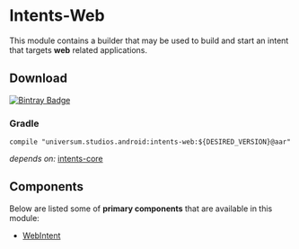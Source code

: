 Intents-Web
===============

This module contains a builder that may be used to build and start an intent that targets **web**
related applications.

## Download ##
[![Bintray Badge](https://api.bintray.com/packages/universum-studios/android/universum.studios.android%3Aintents/images/download.svg)](https://bintray.com/universum-studios/android/universum.studios.android%3Aintents/_latestVersion)

### Gradle ###

    compile "universum.studios.android:intents-web:${DESIRED_VERSION}@aar"

_depends on:_
[intents-core](https://github.com/universum-studios/android_intents/tree/master/library-core)

## Components ##

Below are listed some of **primary components** that are available in this module:

- [WebIntent](https://github.com/universum-studios/android_intents/blob/master/library-web/src/main/java/universum/studios/android/intent/WebIntent.java)
